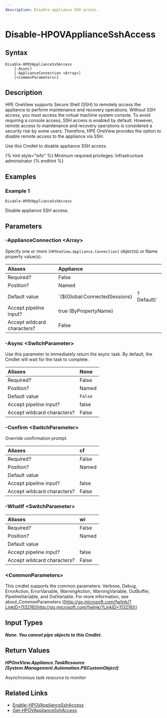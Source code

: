 ```yaml
---
description: Disable appliance SSH access.
---
```


# Disable-HPOVApplianceSshAccess

## Syntax

```text
Disable-HPOVApplianceSshAccess
    [-Async]
    [-ApplianceConnection <Array>]
    [<CommonParameters>]
```

## Description

HPE OneView supports Secure Shell \(SSH\) to remotely access the appliance to perform maintenance and recovery operations. Without SSH access, you must access the virtual machine system console. To avoid requiring a console access, SSH access is enabled by default. However, remote access to maintenance and recovery operations is considered a security risk by some users. Therefore, HPE OneView provides the option to disable remote access to the appliance via SSH.

Use this Cmdlet to disable appliance SSH access.

{% hint style="info" %}
Minimum required privileges: Infrastructure administrator
{% endhint %}

## Examples

### Example 1

```text
Disable-HPOVApplianceSshAccess
```

Disable appliance SSH access.

## Parameters

### -ApplianceConnection &lt;Array&gt;

Specify one or more `[HPOneView.Appliance.Connection]` object\(s\) or Name property value\(s\).

| Aliases | Appliance |  |
| :--- | :--- | :--- |
| Required? | False |  |
| Position? | Named |  |
| Default value | \`\(${Global:ConnectedSessions} | ? Default\)\` |
| Accept pipeline input? | true \(ByPropertyName\) |  |
| Accept wildcard characters? | False |  |

### -Async &lt;SwitchParameter&gt;

Use this parameter to immediately return the async task. By default, the Cmdlet will wait for the task to complete.

| Aliases | None |
| :--- | :--- |
| Required? | False |
| Position? | Named |
| Default value | `False` |
| Accept pipeline input? | false |
| Accept wildcard characters? | False |

### -Confirm &lt;SwitchParameter&gt;

Override confirmation prompt.

| Aliases | cf |
| :--- | :--- |
| Required? | False |
| Position? | Named |
| Default value |  |
| Accept pipeline input? | false |
| Accept wildcard characters? | False |

### -WhatIf &lt;SwitchParameter&gt;

| Aliases | wi |
| :--- | :--- |
| Required? | False |
| Position? | Named |
| Default value |  |
| Accept pipeline input? | false |
| Accept wildcard characters? | False |

### &lt;CommonParameters&gt;

This cmdlet supports the common parameters: Verbose, Debug, ErrorAction, ErrorVariable, WarningAction, WarningVariable, OutBuffer, PipelineVariable, and OutVariable. For more information, see about\_CommonParameters \([http://go.microsoft.com/fwlink/?LinkID=113216](http://go.microsoft.com/fwlink/?LinkID=113216)\)

## Input Types

_**None. You cannot pipe objects to this Cmdlet.**_

## Return Values

_**HPOneView.Appliance.TaskResource \[System.Management.Automation.PSCustomObject\]**_

Asynchronous task resource to monitor

## Related Links

* [Enable-HPOVApplianceSshAccess](enable-hpovappliancesshaccess.md)
* [Get-HPOVApplianceSshAccess](get-hpovappliancesshaccess.md)

